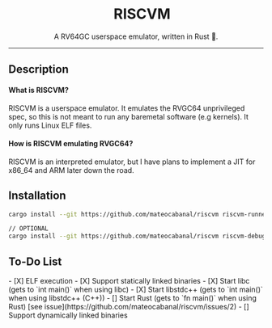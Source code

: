 <div align="center" id="user-content-toc">
  <ul align="center" style="list-style: none;">
    <summary>
      <h1 align="center"> RISCVM </h1>
    </summary>
  </ul>
</div>

<p align="center"> A RV64GC userspace emulator, written in Rust 🦀. </p>

<hr/>

<h2> Description </h2>

<h4> What is RISCVM? </h4>

<p>
  RISCVM is a userspace emulator. It emulates the RVGC64 unprivileged spec, so this is not meant to run any baremetal software (e.g kernels). 
  It only runs Linux ELF files.
</p>

<h4> How is RISCVM emulating RVGC64? </h4>

<p> RISCVM is an interpreted emulator, but I have plans to implement a JIT for x86_64 and ARM later down the road. </p>

<h2> Installation </h2>

```bash
cargo install --git https://github.com/mateocabanal/riscvm riscvm-runner // Installs the 'riscvm' binary

// OPTIONAL
cargo install --git https://github.com/mateocabanal/riscvm riscvm-debugger // Installs the 'riscvm-debugger' binary
```

<h2> To-Do List </h2>
- [X] ELF execution
- [X] Support statically linked binaries
- [X] Start libc (gets to `int main()` when using libc)
- [X] Start libstdc++ (gets to `int main()` when using libstdc++ (C++))
- [] Start Rust (gets to `fn main()` when using Rust) [see issue](https://github.com/mateocabanal/riscvm/issues/2)
- [] Support dynamically linked binaries 
